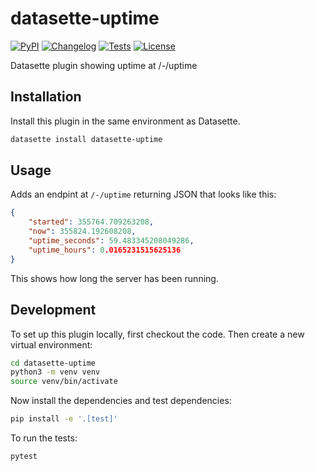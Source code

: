 # datasette-uptime

[![PyPI](https://img.shields.io/pypi/v/datasette-uptime.svg)](https://pypi.org/project/datasette-uptime/)
[![Changelog](https://img.shields.io/github/v/release/datasette/datasette-uptime?include_prereleases&label=changelog)](https://github.com/datasette/datasette-uptime/releases)
[![Tests](https://github.com/datasette/datasette-uptime/actions/workflows/test.yml/badge.svg)](https://github.com/datasette/datasette-uptime/actions/workflows/test.yml)
[![License](https://img.shields.io/badge/license-Apache%202.0-blue.svg)](https://github.com/datasette/datasette-uptime/blob/main/LICENSE)

Datasette plugin showing uptime at /-/uptime

## Installation

Install this plugin in the same environment as Datasette.
```bash
datasette install datasette-uptime
```
## Usage

Adds an endpint at `/-/uptime` returning JSON that looks like this:
```json
{
    "started": 355764.709263208,
    "now": 355824.192608208,
    "uptime_seconds": 59.483345208049286,
    "uptime_hours": 0.0165231515625136
}
```
This shows how long the server has been running.

## Development

To set up this plugin locally, first checkout the code. Then create a new virtual environment:
```bash
cd datasette-uptime
python3 -m venv venv
source venv/bin/activate
```
Now install the dependencies and test dependencies:
```bash
pip install -e '.[test]'
```
To run the tests:
```bash
pytest
```
